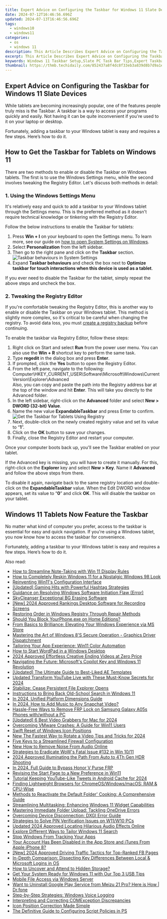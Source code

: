```yaml
---
title: Expert Advice on Configuring the Taskbar for Windows 11 Slate Devices
date: 2024-07-12T16:46:56.696Z
updated: 2024-07-13T16:46:56.696Z
tags:
  - windows10
  - windows11
categories:
  - os
  - windows 11
description: This Article Describes Expert Advice on Configuring the Taskbar for Windows 11 Slate Devices
excerpt: This Article Describes Expert Advice on Configuring the Taskbar for Windows 11 Slate Devices
keywords: Windows 11 Taskbar Setup,Slate PC Task Bar Tips,Expert Taskbar Guide Win11,Adjusting Win11 Slates,Configuring Win11 Taskbar,Slate Devices Taskbar Help,Optimizing Windows 11 Display
thumbnail: https://thmb.techidaily.com/852437a8f4dc8f33eb3a839d8b7d9a1e3df217c9c33ef7947ef934470397fa43.jpg
---
```


## Expert Advice on Configuring the Taskbar for Windows 11 Slate Devices

 While tablets are becoming increasingly popular, one of the features people truly miss is the Taskbar. A taskbar is a way to access your programs quickly and easily. Not having it can be quite inconvenient if you're used to it on your laptop or desktop.

 Fortunately, adding a taskbar to your Windows tablet is easy and requires a few steps. Here’s how to do it.

## How to Get the Taskbar for Tablets on Windows 11

 There are two methods to enable or disable the Taskbar on Windows tablets. The first is to use the Windows Settings menu, while the second involves tweaking the Registry Editor. Let's discuss both methods in detail:

### 1\. Using the Windows Settings Menu

 It's relatively easy and quick to add a taskbar to your Windows tablet through the Settings menu. This is the preferred method as it doesn't require technical knowledge or tinkering with the Registry Editor.

 Follow the below instructions to enable the Taskbar for tablets:

1. Press **Win + I** on your keyboard to open the Settings menu. To learn more, see our guide on [how to open System Settings on Windows](https://www.makeuseof.com/windows-ways-to-open-system-settings/).
2. Select **Personalization** from the left sidebar.
3. Then go to the right pane and click on the **Taskbar** section.  
![Taskbar behaviours in System Settings](https://static1.makeuseofimages.com/wordpress/wp-content/uploads/2023/05/taskbar-behaviours-in-system-settings.jpg)
4. Expand **Taskbar behaviours** and check the box next to **Optimize taskbar for touch interactions when this device is used as a tablet**.

 If you ever need to disable the Taskbar for the tablet, simply repeat the above steps and uncheck the box.

### 2\. Tweaking the Registry Editor

 If you're comfortable tweaking the Registry Editor, this is another way to enable or disable the Taskbar on your Windows tablet. This method is slightly more complex, so it's critical to be careful when changing the registry. To avoid data loss, you must [create a registry backup](https://www.makeuseof.com/tag/backup-restore-windows-registry/) before continuing.

 To enable the taskbar via Registry Editor, follow these steps:

1. Right click on Start and select **Run** from the power user menu. You can also use the **Win + R** shortcut key to perform the same task.
2. Type **regedit** in the dialog box and press **Enter**.
3. If prompted, click the **Yes** button to open the Registry Editor.
4. From the left pane, navigate to the following:  
Computer\HKEY_CURRENT_USER\Software\Microsoft\Windows\CurrentVersion\Explorer\Advanced  
 Also, you can copy and paste the path into the Registry address bar at the top of the window and hit **Enter**. This will take you directly to the Advanced folder.
5. In the left sidebar, right-click on the **Advanced** folder and select **New > DWORD (32-bit) Value**.
6. Name the new value **ExpandableTaskbar** and press Enter to confirm.  
![Get the Taskbar for Tablets Using Registry](https://static1.makeuseofimages.com/wordpress/wp-content/uploads/2023/05/get-the-taskbar-for-tablets-using-registry.jpg)
7. Next, double-click on the newly created registry value and set its value to “**1**”.
8. Click on the **OK** button to save your changes.
9. Finally, close the Registry Editor and restart your computer.

 Once your computer boots back up, you'll see the Taskbar enabled on your tablet.

 If the Advanced key is missing, you will have to create it manually. For this, right-click on the **Explorer** key and select **New > Key**. Name it **Advanced** and follow the above steps from there.

 To disable it again, navigate back to the same registry location and double-click on the **ExpandableTaskbar** value. When the Edit DWORD window appears, set its value to “**0**” and click **OK**. This will disable the taskbar on your tablet.

## Windows 11 Tablets Now Feature the Taskbar

 No matter what kind of computer you prefer, access to the taskbar is essential for easy and quick navigation. If you're using a Windows tablet, you now know how to access the taskbar for convenience.

 Fortunately, adding a taskbar to your Windows tablet is easy and requires a few steps. Here’s how to do it.



<ins class="adsbygoogle"
      style="display:block"
      data-ad-client="ca-pub-7571918770474297"
      data-ad-slot="8358498916"
      data-ad-format="auto"
      data-full-width-responsive="true"></ins>
<span class="atpl-alsoreadstyle">Also read:</span>
<div><ul>
<li><a href="https://win11-tips.techidaily.com/how-to-streamline-note-taking-with-win-11-display-rules/"><u>How to Streamline Note-Taking with Win 11 Display Rules</u></a></li>
<li><a href="https://win11-tips.techidaily.com/how-to-completely-reskin-windows-11-for-a-nostalgic-windows-98-look/"><u>How to Completely Reskin Windows 11 for a Nostalgic Windows 98 Look</u></a></li>
<li><a href="https://win11-tips.techidaily.com/reinventing-win11s-configuration-interface/"><u>Reinventing Win11's Configuration Interface</u></a></li>
<li><a href="https://facebook-video-share.techidaily.com/updated-gaming-hits-with-powerful-hashtag-strategies/"><u>[Updated] Gaming Hits with Powerful Hashtag Strategies</u></a></li>
<li><a href="https://win11-tips.techidaily.com/guidance-on-resolving-windows-software-initiation-flaw-error/"><u>Guidance on Resolving Windows Software Initiation Flaw (Error)</u></a></li>
<li><a href="https://article-helps.techidaily.com/skycleanser-exceptional-bg-erasing-software/"><u>SkyCleanser  Exceptional BG Erasing Software</u></a></li>
<li><a href="https://screen-activity-recording.techidaily.com/new-2024-approved-rankings-desktop-software-for-recording-screens/"><u>[New] 2024 Approved  Rankings  Desktop Software for Recording Screens</u></a></li>
<li><a href="https://win11-tips.techidaily.com/restoring-order-in-windows-registry-through-repair-methods/"><u>Restoring Order in Windows Registry Through Repair Methods</u></a></li>
<li><a href="https://win11-tips.techidaily.com/should-you-block-yourphoneexe-on-home-editions/"><u>Should You Block YourPhone.exe on Home Editions?</u></a></li>
<li><a href="https://win11-tips.techidaily.com/from-basics-to-brilliance-elevating-your-windows-experience-via-ms-store/"><u>From Basics to Brilliance: Elevating Your Windows Experience via MS Store</u></a></li>
<li><a href="https://graphic-issues.techidaily.com/mastering-the-art-of-windows-8s-secure-operation-graphics-driver-dispatchment/"><u>Mastering the Art of Windows 8'S Secure Operation - Graphics Driver Dispatchment</u></a></li>
<li><a href="https://win11-tips.techidaily.com/tailoring-your-app-experience-win11-color-automation/"><u>Tailoring Your App Experience: Win11 Color Automation</u></a></li>
<li><a href="https://win11-tips.techidaily.com/how-to-start-wordpad-in-a-windows-desktop/"><u>How to Start WordPad in a Windows Desktop</u></a></li>
<li><a href="https://fox-friendly.techidaily.com/2024-approved-effortless-creative-ending-videos-at-zero-price/"><u>2024 Approved  Effortless Creative Ending Videos at Zero Price</u></a></li>
<li><a href="https://win11-tips.techidaily.com/navigating-the-future-microsofts-copilot-key-and-windows-11-revolution/"><u>Navigating the Future: Microsoft's Copilot Key and Windows 11 Revolution</u></a></li>
<li><a href="https://instagram-clips.techidaily.com/updated-the-ultimate-guide-to-best-liked-ae-templates/"><u>[Updated] The Ultimate Guide to Best-Liked AE Templates</u></a></li>
<li><a href="https://ai-voice-clone.techidaily.com/updated-transform-youtube-live-with-these-must-know-secrets-for-2024/"><u>Updated Transform YouTube Live with These Must-Know Secrets for 2024</u></a></li>
<li><a href="https://win11-tips.techidaily.com/stabilize-cease-persistent-file-explorer-opens/"><u>Stabilize: Cease Persistent File Explorer Opens</u></a></li>
<li><a href="https://win11-tips.techidaily.com/instructions-to-bring-back-old-school-search-in-windows-11/"><u>Instructions to Bring Back Old-School Search in Windows 11</u></a></li>
<li><a href="https://youtube-stream.techidaily.com/in-2024-unified-platform-dimensions-guide/"><u>In 2024, Unified Platform Dimensions Guide</u></a></li>
<li><a href="https://snapchat-videos.techidaily.com/in-2024-how-to-add-music-to-any-snapchat-video/"><u>In 2024, How to Add Music to Any Snapchat Video?</u></a></li>
<li><a href="https://bypass-frp.techidaily.com/hassle-free-ways-to-remove-frp-lock-on-samsung-galaxy-a05s-phones-withwithout-a-pc-by-drfone-android/"><u>Hassle-Free Ways to Remove FRP Lock on Samsung Galaxy A05s Phones with/without a PC</u></a></li>
<li><a href="https://screen-video-capture.techidaily.com/updated-6-best-video-grabbers-for-mac-for-2024/"><u>[Updated] 6 Best Video Grabbers for Mac for 2024</u></a></li>
<li><a href="https://win11-tips.techidaily.com/overcoming-vmware-crashes-a-guide-for-win11-users/"><u>Overcoming VMware Crashes: A Guide for Win11 Users</u></a></li>
<li><a href="https://windows11.techidaily.com/swift-reset-of-windows-icon-positions/"><u>Swift Reset of Windows Icon Positions</u></a></li>
<li><a href="https://smart-video-editing.techidaily.com/new-the-fastest-way-to-rotate-a-video-tips-and-tricks-for-2024/"><u>New The Fastest Way to Rotate a Video Tips and Tricks for 2024</u></a></li>
<li><a href="https://win11.techidaily.com/five-keys-to-a-streamlined-firewall-configuration/"><u>Five Keys to a Streamlined Firewall Configuration</u></a></li>
<li><a href="https://voice-adjusting.techidaily.com/new-how-to-remove-noise-from-audio-online/"><u>New How to Remove Noise From Audio Online</u></a></li>
<li><a href="https://win11-tips.techidaily.com/strategies-to-eradicate-wows-fatal-issue-132-in-win-1011/"><u>Strategies to Eradicate WoW's Fatal Issue #132 in Win 10/11</u></a></li>
<li><a href="https://some-knowledge.techidaily.com/2024-approved-illuminating-the-path-from-auto-to-4th-gen-hdr-shooting/"><u>2024 Approved  Illuminating the Path From Auto to 4Th Gen HDR Shooting</u></a></li>
<li><a href="https://bypass-frp.techidaily.com/in-2024-full-guide-to-bypass-honor-v-purse-frp-by-drfone-android/"><u>In 2024, Full Guide to Bypass Honor V Purse FRP</u></a></li>
<li><a href="https://win11-tips.techidaily.com/revising-the-start-page-to-a-new-preference-in-win11/"><u>Revising the Start Page to a New Preference in Win11</u></a></li>
<li><a href="https://twitter-videos.techidaily.com/tutorial-keeping-youtube-like-tweets-in-android-cache-for-2024/"><u>Tutorial  Keeping YouTube-Like Tweets in Android Cache for 2024</u></a></li>
<li><a href="https://win11-tips.techidaily.com/finding-lightweight-browsers-for-chromeoswindowsmacos-ram-and-cpu-wise/"><u>Finding Lightweight Browsers for ChromeOS/Windows/macOS: RAM & CPU-Wise</u></a></li>
<li><a href="https://win11-tips.techidaily.com/methods-to-reactivate-the-default-folder-cooking-a-comprehensive-guide/"><u>Methods to Reactivate the Default Folder' Cooking: A Comprehensive Guide</u></a></li>
<li><a href="https://win11-tips.techidaily.com/streamlining-multitasking-enhancing-windows-11-widget-capabilities/"><u>Streamlining Multitasking: Enhancing Windows 11 Widget Capabilities</u></a></li>
<li><a href="https://win11-tips.techidaily.com/mastering-immediate-folder-upload-tackling-onedrive-errors/"><u>Mastering Immediate Folder Upload: Tackling OneDrive Errors</u></a></li>
<li><a href="https://win11-tips.techidaily.com/overcoming-device-disconnection-dxgi-error-guide/"><u>Overcoming Device Disconnection: DXGI Error Guide</u></a></li>
<li><a href="https://win11-tips.techidaily.com/strategies-to-solve-pin-verification-issues-on-w11w10-pcs/"><u>Strategies to Solve PIN Verification Issues on W11/W10 PCs</u></a></li>
<li><a href="https://voice-adjusting.techidaily.com/updated-2024-approved-locating-hilarious-audio-effects-online/"><u>Updated 2024 Approved Locating Hilarious Audio Effects Online</u></a></li>
<li><a href="https://win11-tips.techidaily.com/explore-different-ways-to-tailor-windows-11-search/"><u>Explore Different Ways to Tailor Windows 11 Search</u></a></li>
<li><a href="https://win11-tips.techidaily.com/stop-windows-from-tracking-your-apps/"><u>Stop Windows From Tracking Your Apps</u></a></li>
<li><a href="https://apple-account.techidaily.com/your-account-has-been-disabled-in-the-app-store-and-itunes-from-apple-iphone-8-by-drfone-ios/"><u>Your Account Has Been Disabled in the App Store and iTunes From Apple iPhone 8?</u></a></li>
<li><a href="https://facebook-videos.techidaily.com/new-2024-approved-driving-traffic-tactics-for-top-ranked-fb-pages/"><u>[New] 2024 Approved  Driving Traffic  Tactics for Top-Ranked FB Pages</u></a></li>
<li><a href="https://win11-tips.techidaily.com/in-depth-comparison-dissecting-key-differences-between-local-and-microsoft-logins-in-os/"><u>In-Depth Comparison: Dissecting Key Differences Between Local & Microsoft Logins in OS</u></a></li>
<li><a href="https://win11-tips.techidaily.com/how-to-uncover-and-attend-to-hidden-storage/"><u>How to Uncover and Attend to Hidden Storage?</u></a></li>
<li><a href="https://win11-tips.techidaily.com/get-your-system-ready-for-windows-11-with-our-top-3-usb-tips/"><u>Get Your System Ready for Windows 11 with Our Top 3 USB Tips</u></a></li>
<li><a href="https://win11-tips.techidaily.com/mobile-file-access-via-windows-server/"><u>Mobile File Access via Windows Server</u></a></li>
<li><a href="https://howto.techidaily.com/want-to-uninstall-google-play-service-from-meizu-21-pro-here-is-how-drfone-by-drfone-fix-android-problems-fix-android-problems/"><u>Want to Uninstall Google Play Service from Meizu 21 Pro? Here is How | Dr.fone</u></a></li>
<li><a href="https://win11-tips.techidaily.com/step-by-step-strategies-windows-voice-logging/"><u>Step-by-Step Strategies: Windows Voice Logging</u></a></li>
<li><a href="https://graphic-issues.techidaily.com/interpreting-and-correcting-comexception-discrepancies/"><u>Interpreting and Correcting COMException Discrepancies</u></a></li>
<li><a href="https://win11-tips.techidaily.com/icon-position-correction-made-simple/"><u>Icon Position Correction Made Simple</u></a></li>
<li><a href="https://win11-tips.techidaily.com/the-definitive-guide-to-configuring-script-policies-in-ps/"><u>The Definitive Guide to Configuring Script Policies in PS</u></a></li>
</ul></div>
